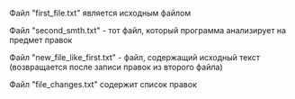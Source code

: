 Файл "first_file.txt" является исходным файлом 

Файл "second_smth.txt" - тот файл, который программа анализирует на предмет правок

Файл "new_file_like_first.txt" - файл, содержащий исходный текст (возвращается после записи правок из второго файла)

Файл "file_changes.txt" содержит список правок
